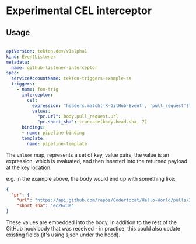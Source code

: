 # Experimental CEL interceptor

## Usage

```yaml
 
apiVersion: tekton.dev/v1alpha1
kind: EventListener
metadata:
  name: github-listener-interceptor
spec:
  serviceAccountName: tekton-triggers-example-sa
  triggers:
    - name: foo-trig
      interceptor:
        cel:
          expression: "headers.match('X-GitHub-Event', 'pull_request')"
          values:
            "pr.url": body.pull_request.url
            "pr.short_sha": truncate(body.head.sha, 7)
      bindings:
      - name: pipeline-binding
      template:
        name: pipeline-template
```

The `values` map, represents a set of key, value pairs, the value is an expression, which is evaluated, and then inserted into the returned payload at the key location.

e.g. in the example above, the body would end up with something like:

```json
{
  "pr": {
    "url": "https://api.github.com/repos/Codertocat/Hello-World/pulls/2",
    "short_sha": "ec26c3e"
}
```

These values are embedded into the body, in addition to the rest of the GitHub hook body that was received - in practice, this could also update existing fields (it's using sjson under the hood).
